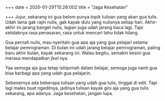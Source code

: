 +++
date = 2020-01-29T15:26:00Z
title = "Jaga Kesehatan"

+++
Jujur, sekarang ini gua belom punya topik tulisan yang akan gua tulis. Udah lama gak rajin nulis, gak kayak dulu yang nulisnya setiap hari. Akhir-akhir ini jarang banget nulis, lagian juga udah jarang baca lagi. Tapi setidaknya rasa penasaran, rasa untuk mencari tahu tidak hilang.

Gua pernah nulis, mau nyeritain gua apa aja yang gua pelajari selama belajar pemrograman. Di bulan ini udah jarang belajar pemrograman, paling baru akhir bulan, kayak sekarang ini. Walau begitu, semakin kesini gua merasa mendapatkan _feel_ nya.

Yaa semoga aja gua tetap istiqomah dalam belajar, semoga juga nanti gua bisa berbagi apa yang udah gua pelajarin.

Sebenernya ada beberapa tulisan yang udah gua tulis, tinggal di edit. Tapi lagi males buat ngeditnya, jadinya tulisan kayak gini aja yang gua tulis sekarang, apa adanya. Jaga kesehatan, jangan lupa.